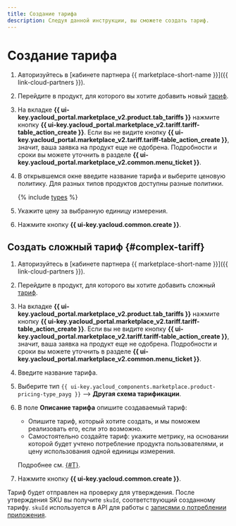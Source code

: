 ```yaml
---
title: Создание тарифа
description: Следуя данной инструкции, вы сможете создать тариф.
---
```


# Создание тарифа

1. Авторизуйтесь в [кабинете партнера {{ marketplace-short-name }}]({{ link-cloud-partners }}).
1. Перейдите в продукт, для которого вы хотите добавить новый [тариф](../concepts/tariff.md).
1. На вкладке **{{ ui-key.yacloud_portal.marketplace_v2.product.tab_tariffs }}** нажмите кнопку **{{ ui-key.yacloud_portal.marketplace_v2.tariff.tariff-table_action_create }}**. Если вы не видите кнопку **{{ ui-key.yacloud_portal.marketplace_v2.tariff.tariff-table_action_create }}**, значит, ваша заявка на продукт еще не одобрена. Подробности и сроки вы можете уточнить в разделе **{{ ui-key.yacloud_portal.marketplace_v2.common.menu_ticket }}**.
1. В открывшемся окне введите название тарифа и выберите ценовую политику. Для разных типов продуктов доступны разные политики.

   {% include [types](../../_includes/marketplace/types-of-charge.md) %}

1. Укажите цену за выбранную единицу измерения.
1. Нажмите кнопку **{{ ui-key.yacloud.common.create }}**.

## Создать сложный тариф {#complex-tariff}

1. Авторизуйтесь в [кабинете партнера {{ marketplace-short-name }}]({{ link-cloud-partners }}).
1. Перейдите в продукт, для которого вы хотите добавить сложный [тариф](../concepts/tariff.md).
1. На вкладке **{{ ui-key.yacloud_portal.marketplace_v2.product.tab_tariffs }}** нажмите кнопку **{{ ui-key.yacloud_portal.marketplace_v2.tariff.tariff-table_action_create }}**. Если вы не видите кнопку **{{ ui-key.yacloud_portal.marketplace_v2.tariff.tariff-table_action_create }}**, значит, ваша заявка на продукт еще не одобрена. Подробности и сроки вы можете уточнить в разделе **{{ ui-key.yacloud_portal.marketplace_v2.common.menu_ticket }}**.
1. Введите название тарифа.
1. Выберите тип `{{ ui-key.yacloud_components.marketplace.product-pricing-type_payg }}` ⟶ **Другая схема тарификации**.
1. В поле **Описание тарифа** опишите создаваемый тариф:
    * Опишите тариф, который хотите создать, и мы поможем реализовать его, если это возможно.
    * Самостоятельно создайте тариф: укажите метрику, на основании которой будет учтено потребление продукта пользователями, и цену использования одной единицы измерения.

    Подробнее см. [{#T}](../concepts/api-usage.md).

1. Нажмите кнопку **{{ ui-key.yacloud.common.create }}**.

Тариф будет отправлен на проверку для утверждения. После утверждения SKU вы получите `skuId`, соответствующий созданному тарифу. `skuId` используется в API для работы с [записями о потреблении приложения](../api-ref/).
